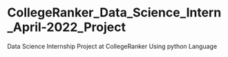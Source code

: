 # CollegeRanker_Data_Science_Intern_April-2022_Project
Data Science Internship Project at CollegeRanker Using python Language
